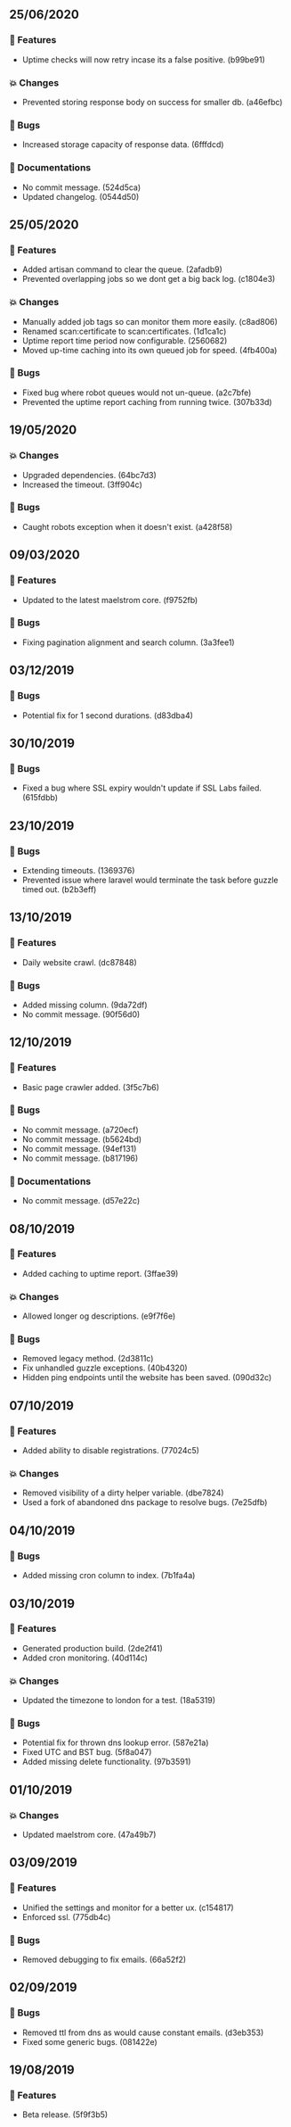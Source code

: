 ## 25/06/2020

### 🚀 Features

- Uptime checks will now retry incase its a false positive. (b99be91)

### 💥 Changes

- Prevented storing response body on success for smaller db. (a46efbc)

### 🐛 Bugs

- Increased storage capacity of response data. (6fffdcd)

### 📝 Documentations

- No commit message. (524d5ca)
- Updated changelog. (0544d50)

## 25/05/2020

### 🚀 Features

- Added artisan command to clear the queue. (2afadb9)
- Prevented overlapping jobs so we dont get a big back log. (c1804e3)

### 💥 Changes

- Manually added job tags so can monitor them more easily. (c8ad806)
- Renamed scan:certificate to scan:certificates. (1d1ca1c)
- Uptime report time period now configurable. (2560682)
- Moved up-time caching into its own queued job for speed. (4fb400a)

### 🐛 Bugs

- Fixed bug where robot queues would not un-queue. (a2c7bfe)
- Prevented the uptime report caching from running twice. (307b33d)

## 19/05/2020

### 💥 Changes

- Upgraded dependencies. (64bc7d3)
- Increased the timeout. (3ff904c)

### 🐛 Bugs

- Caught robots exception when it doesn't exist. (a428f58)

## 09/03/2020

### 🚀 Features

- Updated to the latest maelstrom core. (f9752fb)

### 🐛 Bugs

- Fixing pagination alignment and search column. (3a3fee1)

## 03/12/2019

### 🐛 Bugs

- Potential fix for 1 second durations. (d83dba4)

## 30/10/2019

### 🐛 Bugs

- Fixed a bug where SSL expiry wouldn't update if SSL Labs failed. (615fdbb)

## 23/10/2019

### 🐛 Bugs

- Extending timeouts. (1369376)
- Prevented issue where laravel would terminate the task before guzzle timed out. (b2b3eff)

## 13/10/2019

### 🚀 Features

- Daily website crawl. (dc87848)

### 🐛 Bugs

- Added missing column. (9da72df)
- No commit message. (90f56d0)

## 12/10/2019

### 🚀 Features

- Basic page crawler added. (3f5c7b6)

### 🐛 Bugs

- No commit message. (a720ecf)
- No commit message. (b5624bd)
- No commit message. (94ef131)
- No commit message. (b817196)

### 📝 Documentations

- No commit message. (d57e22c)

## 08/10/2019

### 🚀 Features

- Added caching to uptime report. (3ffae39)

### 💥 Changes

- Allowed longer og descriptions. (e9f7f6e)

### 🐛 Bugs

- Removed legacy method. (2d3811c)
- Fix unhandled guzzle exceptions. (40b4320)
- Hidden ping endpoints until the website has been saved. (090d32c)

## 07/10/2019

### 🚀 Features

- Added ability to disable registrations. (77024c5)

### 💥 Changes

- Removed visibility of a dirty helper variable. (dbe7824)
- Used a fork of abandoned dns package to resolve bugs. (7e25dfb)

## 04/10/2019

### 🐛 Bugs

- Added missing cron column to index. (7b1fa4a)

## 03/10/2019

### 🚀 Features

- Generated production build. (2de2f41)
- Added cron monitoring. (40d114c)

### 💥 Changes

- Updated the timezone to london for a test. (18a5319)

### 🐛 Bugs

- Potential fix for thrown dns lookup error. (587e21a)
- Fixed UTC and BST bug. (5f8a047)
- Added missing delete functionality. (97b3591)

## 01/10/2019

### 💥 Changes

- Updated maelstrom core. (47a49b7)

## 03/09/2019

### 🚀 Features

- Unified the settings and monitor for a better ux. (c154817)
- Enforced ssl. (775db4c)

### 🐛 Bugs

- Removed debugging to fix emails. (66a52f2)

## 02/09/2019

### 🐛 Bugs

- Removed ttl from dns as would cause constant emails. (d3eb353)
- Fixed some generic bugs. (081422e)

## 19/08/2019

### 🚀 Features

- Beta release. (5f9f3b5)

